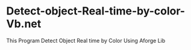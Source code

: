 # Detect-object-Real-time-by-color-Vb.net
This Program Detect Object Real time by Color Using Aforge Lib
